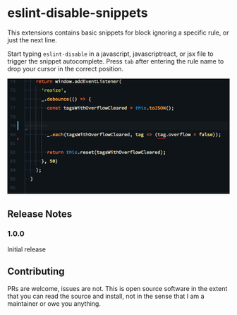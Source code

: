 # eslint-disable-snippets

This extensions contains basic snippets for block ignoring a specific rule, or just the next line.

Start typing `eslint-disable` in a javascript, javascriptreact, or jsx file to trigger the snippet autocomplete. Press `tab` after entering the rule name to drop your cursor in the correct position.

![Block disable in use](/images/disable-block.gif)

<!-- 
## Features
## Known Issues
Calling out known issues can help limit users opening duplicate issues against your extension. 
-->

## Release Notes
### 1.0.0
Initial release

## Contributing
PRs are welcome, issues are not. This is open source software in the extent that you can read the source and install, not in the sense that I am a maintainer or owe you anything.